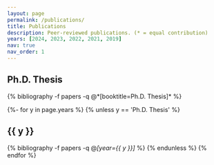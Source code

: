 ```yaml
---
layout: page
permalink: /publications/
title: Publications
description: Peer-reviewed publications. (* = equal contribution)
years: [2024, 2023, 2022, 2021, 2019]
nav: true
nav_order: 1
---
```

<!-- _pages/publications.md -->
<div class="publications">

<h2 class="year">Ph.D. Thesis</h2>
{% bibliography -f papers -q @*[booktitle=Ph.D. Thesis]* %}

{%- for y in page.years %}
  {% unless y == 'Ph.D. Thesis' %}
    <h2 class="year">{{ y }}</h2>
    {% bibliography -f papers -q @*[year={{ y }}]* %}
  {% endunless %}
{% endfor %}


</div>
